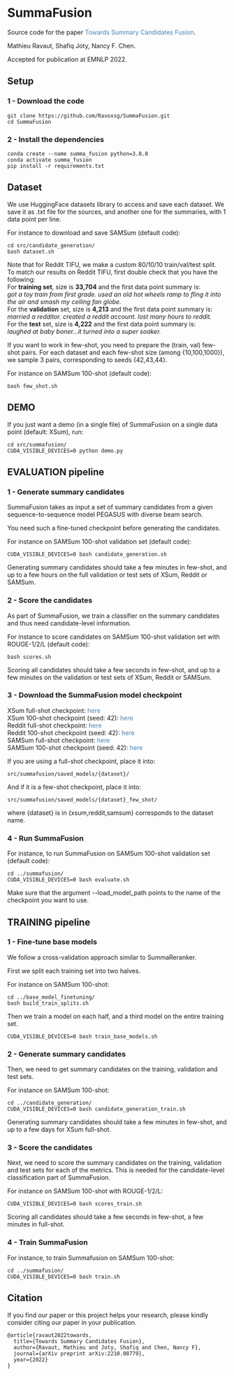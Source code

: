 # SummaFusion
Source code for the paper <a href="https://arxiv.org/pdf/2210.08779.pdf" style = "text-decoration:none;color:#4682B4">Towards Summary Candidates Fusion</a>.

Mathieu Ravaut, Shafiq Joty, Nancy F. Chen.

Accepted for publication at EMNLP 2022. 

## Setup

### 1 - Download the code
```
git clone https://github.com/Ravoxsg/SummaFusion.git
cd SummaFusion
```

### 2 - Install the dependencies
```
conda create --name summa_fusion python=3.8.8
conda activate summa_fusion
pip install -r requirements.txt
```

## Dataset

We use HuggingFace datasets library to access and save each dataset.
We save it as .txt file for the sources, and another one for the summaries, with 1 data point per line.

For instance to download and save SAMSum (default code):
```
cd src/candidate_generation/
bash dataset.sh
```

Note that for Reddit TIFU, we make a custom 80/10/10 train/val/test split.  
To match our results on Reddit TIFU, first double check that you have the following:  
For **training set**, size is **33,704** and the first data point summary is:  
*got a toy train from first grade. used an old hot wheels ramp to fling it into the air and smash my ceiling fan globe.*  
For the **validation** set, size is **4,213** and the first data point summary is:  
*married a redditor.  created a reddit account.  lost many hours to reddit.*  
For the **test** set, size is **4,222** and the first data point summary is:  
*laughed at baby boner...it turned into a super soaker.*  

If you want to work in few-shot, you need to prepare the (train, val) few-shot pairs. For each dataset and each few-shot size (among {10,100,1000}), we sample 3 pairs, corresponding to seeds {42,43,44}.

For instance on SAMSum 100-shot (default code):
```
bash few_shot.sh
```

## DEMO 
If you just want a demo (in a single file) of SummaFusion on a single data point (default: XSum), run:
```
cd src/summafusion/
CUDA_VISIBLE_DEVICES=0 python demo.py
```

## EVALUATION pipeline 

### 1 - Generate summary candidates
SummaFusion takes as input a set of summary candidates from a given sequence-to-sequence model PEGASUS with diverse beam search.

You need such a fine-tuned checkpoint before generating the candidates. 

For instance on SAMSum 100-shot validation set (default code):
```
CUDA_VISIBLE_DEVICES=0 bash candidate_generation.sh
```
Generating summary candidates should take a few minutes in few-shot, and up to a few hours on the full validation or test sets of XSum, Reddit or SAMSum.

### 2 - Score the candidates
As part of SummaFusion, we train a classifier on the summary candidates and thus need candidate-level information.

For instance to score candidates on SAMSum 100-shot validation set with ROUGE-1/2/L (default code):
```
bash scores.sh
```
Scoring all candidates should take a few seconds in few-shot, and up to a few minutes on the validation or test sets of XSum, Reddit or SAMSum. 

### 3 - Download the SummaFusion model checkpoint
XSum full-shot checkpoint: <a href="https://drive.google.com/file/d/1_6-Yj8vj7WNnXLFypEefIk1G0J4wDaQh/view?usp=share_link" style = "text-decoration:none;color:#4682B4">here</a>   
XSum 100-shot checkpoint (seed: 42): <a href="https://drive.google.com/file/d/14km59vaoH-qIGJNNoQ5QhnY4FK2nv9oP/view?usp=share_link" style = "text-decoration:none;color:#4682B4">here</a>   
Reddit full-shot checkpoint: <a href="https://drive.google.com/file/d/1QnSFLYDtm449irp4HjFyX_LvPsKOt4TF/view?usp=share_link" style = "text-decoration:none;color:#4682B4">here</a>  
Reddit 100-shot checkpoint (seed: 42): <a href="https://drive.google.com/file/d/1m-DiouvQGhkAAfu52Bx9-YWsq3l1hIBw/view?usp=share_link" style = "text-decoration:none;color:#4682B4">here</a>   
SAMSum full-shot checkpoint: <a href="https://drive.google.com/file/d/1_qZJGxduCKUB6C1egFgf5Coyo6s2OMOe/view?usp=share_link" style = "text-decoration:none;color:#4682B4">here</a>  
SAMSum 100-shot checkpoint (seed: 42): <a href="https://drive.google.com/file/d/1YwIwwtwVD-gH101_CgWBDd8lmjR7v0zH/view?usp=share_link" style = "text-decoration:none;color:#4682B4">here</a>   

If you are using a full-shot checkpoint, place it into:
```
src/summafusion/saved_models/{dataset}/
```
And if it is a few-shot checkpoint, place it into:
```
src/summafusion/saved_models/{dataset}_few_shot/
```
where {dataset} is in {xsum,reddit,samsum} corresponds to the dataset name. 

### 4 - Run SummaFusion
For instance, to run SummaFusion on SAMSum 100-shot validation set (default code):
```
cd ../summafusion/
CUDA_VISIBLE_DEVICES=0 bash evaluate.sh
```
Make sure that the argument --load_model_path points to the name of the checkpoint you want to use. 

## TRAINING pipeline

### 1 - Fine-tune base models

We follow a cross-validation approach similar to SummaReranker.

First we split each training set into two halves.

For instance on SAMSum 100-shot:
```
cd ../base_model_finetuning/
bash build_train_splits.sh
```

Then we train a model on each half, and a third model on the entire training set. 
```
CUDA_VISIBLE_DEVICES=0 bash train_base_models.sh
```

### 2 - Generate summary candidates
Then, we need to get summary candidates on the training, validation and test sets. 

For instance on SAMSum 100-shot:
```
cd ../candidate_generation/
CUDA_VISIBLE_DEVICES=0 bash candidate_generation_train.sh
```
Generating summary candidates should take a few minutes in few-shot, and up to a few days for XSum full-shot. 

### 3 - Score the candidates
Next, we need to score the summary candidates on the training, validation and test sets for each of the metrics. This is needed for the candidate-level classification part of SummaFusion. 

For instance on SAMSum 100-shot with ROUGE-1/2/L:
```
CUDA_VISIBLE_DEVICES=0 bash scores_train.sh
```
Scoring all candidates should take a few seconds in few-shot, a few minutes in full-shot. 

### 4 - Train SummaFusion
For instance, to train Summafusion on SAMSum 100-shot:
```
cd ../summafusion/
CUDA_VISIBLE_DEVICES=0 bash train.sh
```

## Citation
If you find our paper or this project helps your research, please kindly consider citing our paper in your publication.   
```
@article{ravaut2022towards,
  title={Towards Summary Candidates Fusion},
  author={Ravaut, Mathieu and Joty, Shafiq and Chen, Nancy F},
  journal={arXiv preprint arXiv:2210.08779},
  year={2022}
}

```
